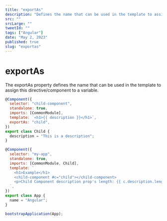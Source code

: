 ```yaml
---
title: "exportAs"
description: "Defines the name that can be used in the template to assign this directive to a variable."
src: ""
srcLarge: ""
tweetId: ""
tags: ["Angular"]
date: "May 2, 2023"
published: true
slug: "exportas"
---
```


# exportAs

The exportAs property defines the name that can be used in the template to assign this directive/component to a variable.

```javascript
@Component({
  selector: "child-component",
  standalone: true,
  imports: [CommonModule],
  template: `<h1>{{ description }}</h1>`,
  exportAs: "child",
})
export class Child {
  description = "This is a description";
}

@Component({
  selector: "my-app",
  standalone: true,
  imports: [CommonModule, Child],
  template: `
    <h1>Example</h1>
    <child-component #c="child"></child-component>
    <p>Child Component description prop's length: {{ c.description.length }}</p>
  `,
})
export class App {
  name = "Angular";
}

bootstrapApplication(App);
```
